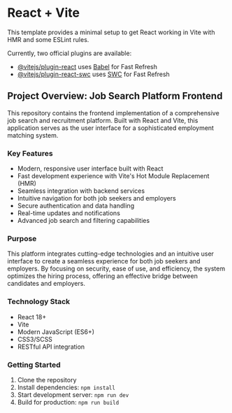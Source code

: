 # React + Vite

This template provides a minimal setup to get React working in Vite with HMR and some ESLint rules.

Currently, two official plugins are available:

- [@vitejs/plugin-react](https://github.com/vitejs/vite-plugin-react/blob/main/packages/plugin-react/README.md) uses [Babel](https://babeljs.io/) for Fast Refresh
- [@vitejs/plugin-react-swc](https://github.com/vitejs/vite-plugin-react-swc) uses [SWC](https://swc.rs/) for Fast Refresh

## Project Overview: Job Search Platform Frontend

This repository contains the frontend implementation of a comprehensive job search and recruitment platform. Built with React and Vite, this application serves as the user interface for a sophisticated employment matching system.

### Key Features

- Modern, responsive user interface built with React
- Fast development experience with Vite's Hot Module Replacement (HMR)
- Seamless integration with backend services
- Intuitive navigation for both job seekers and employers
- Secure authentication and data handling
- Real-time updates and notifications
- Advanced job search and filtering capabilities

### Purpose

This platform integrates cutting-edge technologies and an intuitive user interface to create a seamless experience for both job seekers and employers. By focusing on security, ease of use, and efficiency, the system optimizes the hiring process, offering an effective bridge between candidates and employers.

### Technology Stack

- React 18+
- Vite
- Modern JavaScript (ES6+)
- CSS3/SCSS
- RESTful API integration

### Getting Started

1. Clone the repository
2. Install dependencies: `npm install`
3. Start development server: `npm run dev`
4. Build for production: `npm run build`


